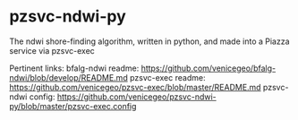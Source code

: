 # pzsvc-ndwi-py
The ndwi shore-finding algorithm, written in python, and made into a Piazza service via pzsvc-exec

Pertinent links:
bfalg-ndwi readme: https://github.com/venicegeo/bfalg-ndwi/blob/develop/README.md
pzsvc-exec readme: https://github.com/venicegeo/pzsvc-exec/blob/master/README.md
pzsvc-ndwi config: https://github.com/venicegeo/pzsvc-ndwi-py/blob/master/pzsvc-exec.config
